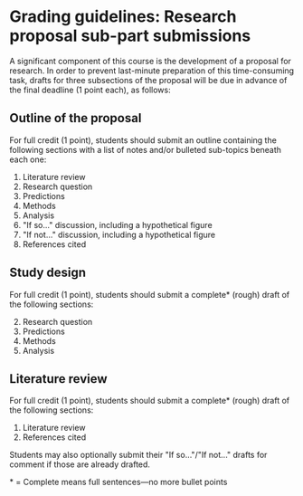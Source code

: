 # Grading guidelines: Research proposal sub-part submissions

A significant component of this course is the development of a proposal for research. In order to prevent last-minute preparation of this time-consuming task, drafts for three subsections of the proposal will be due in advance of the final deadline (1 point each), as follows:

## Outline of the proposal
For full credit (1 point), students should submit an outline containing the following sections with a list of notes and/or bulleted sub-topics beneath each one:

1. Literature review
2. Research question
3. Predictions
4. Methods
5. Analysis
6. "If so..." discussion, including a hypothetical figure
7. "If not..." discussion, including a hypothetical figure
8. References cited

## Study design
For full credit (1 point), students should submit a complete* (rough) draft of the following sections:

2. Research question
3. Predictions
4. Methods
5. Analysis

## Literature review
For full credit (1 point), students should submit a complete* (rough) draft of the following sections:

1. Literature review
8. References cited

Students may also optionally submit their "If so..."/"If not..." drafts for comment if those are already drafted.

\* = Complete means full sentences—no more bullet points
